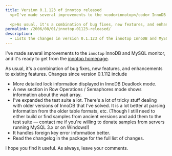 ```yaml
---
title: Version 0.1.123 of innotop released
  <p>I've made several improvements to the <code>innotop</code> InnoDB and MySQL monitor, and it's ready to get from the <a href="http://www.xaprb.com/innotop/">innotop homepage</a>.</p>
  
  <p>As usual, it's a combination of bug fixes, new features, and enhancements to existing features.</p>
permalink: /2006/08/01/innotop-01123-released/
description:
  - Lists the changes in version 0.1.123 of the innotop InnoDB and MySQL monitor.
---
```

I've made several improvements to the `innotop` InnoDB and MySQL monitor, and it's ready to get from the [innotop homepage][1].

As usual, it's a combination of bug fixes, new features, and enhancements to existing features. Changes since version 0.1.112 include

*   More detailed lock information displayed in InnoDB Deadlock mode.
*   A new section in Row Operations / Semaphores mode shows information about the wait array.
*   I've expanded the test suite a lot. There's a lot of tricky stuff dealing with older versions of InnoDB that I've solved. It is a lot better at parsing information from the older table formats, etc. (Though I still need to either build or find samples from ancient versions and add them to the test suite &#8212; contact me if you're willing to donate samples from servers running MySQL 3.x or on Windows!)
*   It handles foreign key error information better.
*   Read the changelog in the package for the full list of changes.

I hope you find it useful. As always, leave your comments.

 [1]: http://www.xaprb.com/innotop/
